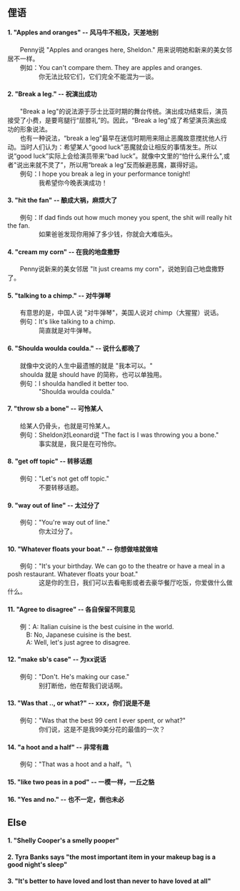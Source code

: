 ## 俚语
#### 1. "Apples and oranges" -- 风马牛不相及，天差地别
&emsp;&emsp;Penny说 "Apples and oranges here, Sheldon." 用来说明她和新来的美女邻居不一样。\
&emsp;&emsp;例如：You can't compare them. They are apples and oranges.\
&emsp;&emsp;&emsp;&emsp;&emsp;你无法比较它们，它们完全不能混为一谈。

#### 2. "Break a leg." -- 祝演出成功
&emsp;&emsp;"Break a leg"的说法源于莎士比亚时期的舞台传统。演出成功结束后，演员接受了小费，是要弯腿行“屈膝礼”的。因此，“Break a leg”成了希望演员演出成功的形象说法。\
&emsp;&emsp;也有一种说法，“break a leg”最早在迷信时期用来阻止恶魔故意搅扰他人行动。当时人们认为：希望某人“good luck”恶魔就会让相反的事情发生。所以说“good luck”实际上会给演员带来“bad luck”。就像中文里的“怕什么来什么",或者"说出来就不灵了”，所以用“break a leg”反而躲避恶魔，赢得好运。\
&emsp;&emsp;例句：I hope you break a leg in your performance tonight!\
&emsp;&emsp;&emsp;&emsp;&emsp;我希望你今晚表演成功！

#### 3. "hit the fan" -- 酿成大祸，麻烦大了
&emsp;&emsp;例句：If dad finds out how much money you spent, the shit will really hit the fan. \
&emsp;&emsp;&emsp;&emsp;&emsp;如果爸爸发现你用掉了多少钱，你就会大难临头。

#### 4. "cream my corn" -- 在我的地盘撒野
&emsp;&emsp;Penny说新来的美女邻居 "It just creams my corn"，说她到自己地盘撒野了。

#### 5. "talking to a chimp." -- 对牛弹琴
&emsp;&emsp;有意思的是，中国人说 "对牛弹琴"，美国人说对 chimp（大猩猩）说话。\
&emsp;&emsp;例句：It's like talking to a chimp.\
&emsp;&emsp;&emsp;&emsp;&emsp;简直就是对牛弹琴。

#### 6. "Shoulda woulda coulda." -- 说什么都晚了
&emsp;&emsp;就像中文说的人生中最遗憾的就是 "我本可以。"\
&emsp;&emsp;shoulda 就是 should have 的简称，也可以单独用。\
&emsp;&emsp;例句：I shoulda handled it better too.\
&emsp;&emsp;&emsp;&emsp;&emsp;"Shoulda woulda coulda."

#### 7. "throw sb a bone" -- 可怜某人
&emsp;&emsp;给某人仍骨头，也就是可怜某人。\
&emsp;&emsp;例句：Sheldon对Leonard说 "The fact is I was throwing you a bone."\
&emsp;&emsp;&emsp;&emsp;&emsp;事实就是，我只是在可怜你。

#### 8. "get off topic" -- 转移话题
&emsp;&emsp;例句："Let's not get off topic."\
&emsp;&emsp;&emsp;&emsp;&emsp;不要转移话题。

#### 9. "way out of line" -- 太过分了
&emsp;&emsp;例句："You're way out of line."\
&emsp;&emsp;&emsp;&emsp;&emsp;你太过分了。

#### 10. "Whatever floats your boat." -- 你想做啥就做啥
&emsp;&emsp;例句："It's your birthday. We can go to the theatre or have a meal in a posh restaurant. Whatever floats your boat."\
&emsp;&emsp;&emsp;&emsp;&emsp;这是你的生日，我们可以去看电影或者去豪华餐厅吃饭，你爱做什么做什么。

#### 11. "Agree to disagree" -- 各自保留不同意见
&emsp;&emsp;例：A: Italian cuisine is the best cuisine in the world.\
&emsp;&emsp;&emsp;B: No, Japanese cuisine is the best.\
&emsp;&emsp;&emsp;A: Well, let's just agree to disagree.

#### 12. "make sb's case" -- 为xx说话
&emsp;&emsp;例句："Don't. He's making our case."\
&emsp;&emsp;&emsp;&emsp;&emsp;别打断他，他在帮我们说话啊。

#### 13. "Was that .., or what?" -- xxx，你们说是不是
&emsp;&emsp;例句："Was that the best 99 cent I ever spent, or what?"\
&emsp;&emsp;&emsp;&emsp;&emsp;你们说，这是不是我99美分花的最值的一次？

#### 14. "a hoot and a half" -- 非常有趣
&emsp;&emsp;例句："That was a hoot and a half。"\

#### 15. "like two peas in a pod" -- 一模一样，一丘之貉

#### 16. "Yes and no." -- 也不一定，倒也未必

## Else
#### 1. "Shelly Cooper's a smelly pooper"
#### 2. Tyra Banks says "the most important item in your makeup bag is a good night's sleep"
#### 3. "It's better to have loved and lost than never to have loved at all"
